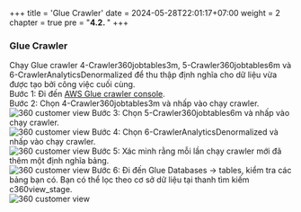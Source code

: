 +++
title = 'Glue Crawler'
date = 2024-05-28T22:01:17+07:00
weight = 2
chapter = true
pre = "<b>4.2. </b>"
+++

### Glue Crawler

Chạy Glue crawler 4-Crawler360jobtables3m, 5-Crawler360jobtables6m và 6-CrawlerAnalyticsDenormalized để thu thập định nghĩa cho dữ liệu vừa được tạo bởi công việc cuối cùng.  
Bước 1: Đi đến [AWS Glue crawler console](https://us-west-2.console.aws.amazon.com/glue/home?region=us-west-2#catalog:tab=crawlers).  
Bước 2: Chọn 4-Crawler360jobtables3m và nhấp vào chạy crawler.  
![360 customer view](https://vuha7394.github.io/workshop-aws2/images/assets/135.png) 
Bước 3: Chọn 5-Crawler360jobtables6m và nhấp vào chạy crawler.  
![360 customer view](https://vuha7394.github.io/workshop-aws2/images/assets/136.png) 
Bước 4: Chọn 6-CrawlerAnalyticsDenormalized và nhấp vào chạy crawler.  
![360 customer view](https://vuha7394.github.io/workshop-aws2/images/assets/137.png) 
Bước 5: Xác minh rằng mỗi lần chạy crawler mới đã thêm một định nghĩa bảng.  
![360 customer view](https://vuha7394.github.io/workshop-aws2/images/assets/138.png) 
Bước 6: Đi đến Glue Databases -> tables, kiểm tra các bảng bạn có. Bạn có thể lọc theo cơ sở dữ liệu tại thanh tìm kiếm c360view_stage.  
![360 customer view](https://vuha7394.github.io/workshop-aws2/images/assets/139.png) 